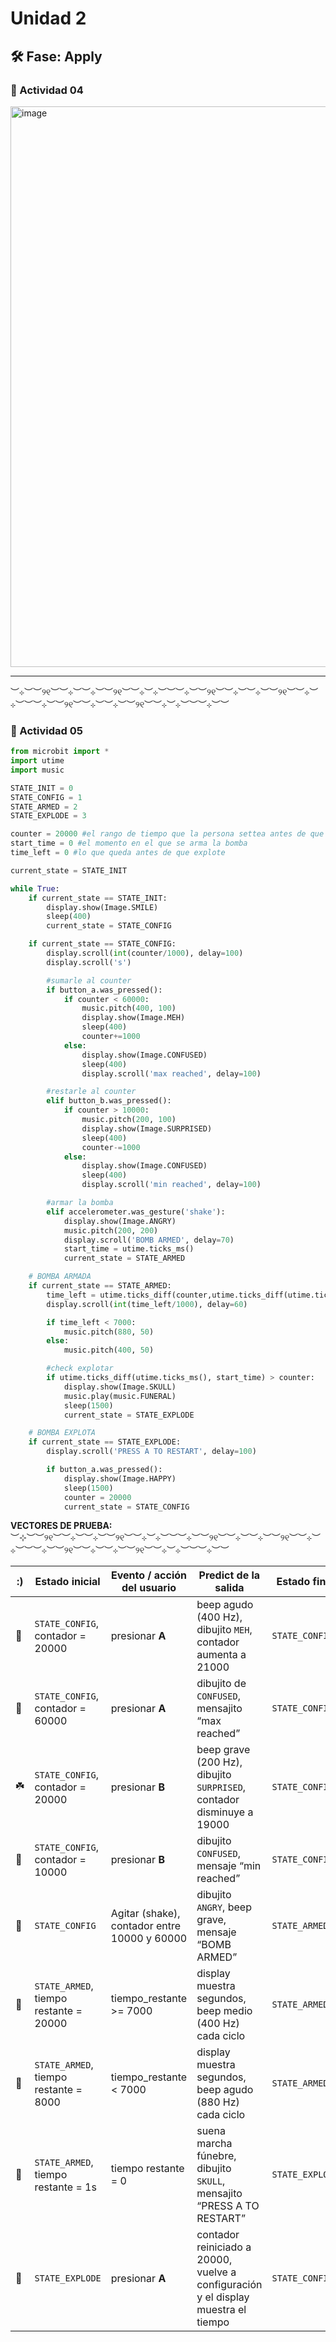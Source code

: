 # Unidad 2

## 🛠 Fase: Apply

### 📝 Actividad 04
  
<img width="1090" height="897" alt="image" src="https://github.com/user-attachments/assets/182ca611-d06f-4541-84e7-a9992708b100" />

___  

︶⊹︶︶୨୧︶︶⊹︶︶⊹︶︶୨୧︶︶⊹︶⊹︶︶︶⊹︶︶୨୧︶︶⊹︶︶⊹︶︶୨୧︶︶⊹︶⊹︶︶︶⊹︶︶୨୧︶︶⊹︶︶⊹︶︶୨୧︶︶⊹︶⊹︶︶︶⊹︶︶   

### 📝 Actividad 05  
  
```bomba.py
from microbit import *
import utime
import music

STATE_INIT = 0
STATE_CONFIG = 1
STATE_ARMED = 2
STATE_EXPLODE = 3

counter = 20000 #el rango de tiempo que la persona settea antes de que explote 
start_time = 0 #el momento en el que se arma la bomba
time_left = 0 #lo que queda antes de que explote

current_state = STATE_INIT

while True:
    if current_state == STATE_INIT:
        display.show(Image.SMILE)
        sleep(400)
        current_state = STATE_CONFIG

    if current_state == STATE_CONFIG:
        display.scroll(int(counter/1000), delay=100)
        display.scroll('s')

        #sumarle al counter
        if button_a.was_pressed():
            if counter < 60000:
                music.pitch(400, 100)
                display.show(Image.MEH)
                sleep(400)
                counter+=1000
            else:
                display.show(Image.CONFUSED)
                sleep(400)
                display.scroll('max reached', delay=100)

        #restarle al counter    
        elif button_b.was_pressed():
            if counter > 10000:
                music.pitch(200, 100)
                display.show(Image.SURPRISED)
                sleep(400)
                counter-=1000
            else:
                display.show(Image.CONFUSED)
                sleep(400)
                display.scroll('min reached', delay=100)

        #armar la bomba
        elif accelerometer.was_gesture('shake'):
            display.show(Image.ANGRY)
            music.pitch(200, 200)
            display.scroll('BOMB ARMED', delay=70)
            start_time = utime.ticks_ms()
            current_state = STATE_ARMED

    # BOMBA ARMADA
    if current_state == STATE_ARMED:
        time_left = utime.ticks_diff(counter,utime.ticks_diff(utime.ticks_ms(), start_time))
        display.scroll(int(time_left/1000), delay=60)

        if time_left < 7000:
            music.pitch(880, 50)
        else:
            music.pitch(400, 50)

        #check explotar
        if utime.ticks_diff(utime.ticks_ms(), start_time) > counter:
            display.show(Image.SKULL)
            music.play(music.FUNERAL)
            sleep(1500)
            current_state = STATE_EXPLODE

    # BOMBA EXPLOTA
    if current_state == STATE_EXPLODE:
        display.scroll('PRESS A TO RESTART', delay=100)

        if button_a.was_pressed():
            display.show(Image.HAPPY)
            sleep(1500)
            counter = 20000
            current_state = STATE_CONFIG

```
**VECTORES DE PRUEBA:**  
︶⊹︶︶୨୧︶︶⊹︶︶⊹︶︶୨୧︶︶⊹︶⊹︶︶︶⊹︶︶୨୧︶︶⊹︶︶⊹︶︶୨୧︶︶⊹︶⊹︶︶︶⊹︶︶୨୧︶︶⊹︶︶⊹︶︶୨୧︶︶⊹︶⊹︶︶︶⊹︶︶  

    
| :) | Estado inicial | Evento / acción del usuario | Predict de la salida | Estado final | funciona o no |
|----|----------------|------------------------------|-------------------------------------|--------------|----|
| 🌱  | `STATE_CONFIG`, contador = 20000 | presionar **A** | beep agudo (400 Hz), dibujito `MEH`, contador aumenta a 21000 | `STATE_CONFIG` | ✅ |
| 🌿  | `STATE_CONFIG`, contador = 60000 | presionar **A** | dibujito de `CONFUSED`, mensajito “max reached” | `STATE_CONFIG` | ✅ |
| ☘️  | `STATE_CONFIG`, contador = 20000 | presionar **B** | beep grave (200 Hz), dibujito `SURPRISED`, contador disminuye a 19000 | `STATE_CONFIG` | ✅ |
| 🌼  | `STATE_CONFIG`, contador = 10000 | presionar **B** | dibujito `CONFUSED`, mensaje “min reached” | `STATE_CONFIG` | ✅ |
| 🌻  | `STATE_CONFIG` | Agitar (shake), contador entre 10000 y 60000 | dibujito `ANGRY`, beep grave, mensaje “BOMB ARMED” | `STATE_ARMED` | ✅ |
| 🍃  | `STATE_ARMED`, tiempo restante = 20000 | tiempo_restante >= 7000 | display muestra segundos, beep medio (400 Hz) cada ciclo | `STATE_ARMED` | ✅ |
| 🍂  | `STATE_ARMED`, tiempo restante = 8000 | tiempo_restante < 7000 | display muestra segundos, beep agudo (880 Hz) cada ciclo | `STATE_ARMED` | ✅ |
| 🍁  | `STATE_ARMED`, tiempo restante = 1s | tiempo restante = 0 | suena marcha fúnebre, dibujito `SKULL`, mensajito “PRESS A TO RESTART” | `STATE_EXPLODE` | ✅ |
| 🌱  | `STATE_EXPLODE` | presionar **A** | contador reiniciado a 20000, vuelve a configuración y el display muestra el tiempo | `STATE_CONFIG` | ✅ |



